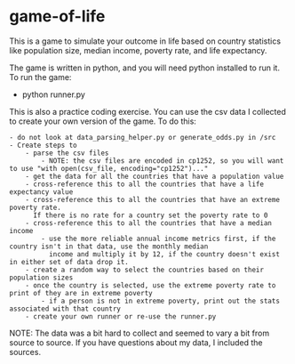 # game-of-life
This is a game to simulate your outcome in life based on country statistics
like population size, median income, poverty rate, and life expectancy.

The game is written in python, and you will need python installed to run it.
To run the game:
  - python runner.py


This is also a practice coding exercise.
You can use the csv data I collected to create your own version of the game.
To do this:

    - do not look at data_parsing_helper.py or generate_odds.py in /src
    - Create steps to
        - parse the csv files
            - NOTE: the csv files are encoded in cp1252, so you will want to use "with open(csv_file, encoding="cp1252")..."
        - get the data for all the countries that have a population value
        - cross-reference this to all the countries that have a life expectancy value
        - cross-reference this to all the countries that have an extreme poverty rate.
          If there is no rate for a country set the poverty rate to 0
        - cross-reference this to all the countries that have a median income
            - use the more reliable annual income metrics first, if the country isn't in that data, use the monthly median
              income and multiply it by 12, if the country doesn't exist in either set of data drop it.
        - create a random way to select the countries based on their population sizes
        - once the country is selected, use the extreme poverty rate to print of they are in extreme poverty
            - if a person is not in extreme poverty, print out the stats associated with that country
        - create your own runner or re-use the runner.py


NOTE: The data was a bit hard to collect and seemed to vary a bit from source to source.
      If you have questions about my data, I included the sources.

